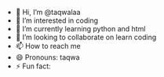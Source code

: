 - 👋 Hi, I’m @taqwalaa
- 👀 I’m interested in coding 
- 🌱 I’m currently learning  python and html
- 💞️ I’m looking to collaborate on learn coding
- 📫 How to reach me 
- 😄 Pronouns: taqwa
- ⚡ Fun fact: 

<!---
taqwalaa/taqwalaa is a ✨ special ✨ repository because its `README.md` (this file) appears on your GitHub profile.
You can click the Preview link to take a look at your changes.
--->
